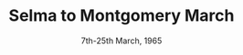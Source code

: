 ---
title: Selma to Montgomery March
year: 1965
category: Selma to Montgomery March
image: media/images/events/selma_march.jpeg
image-desc: Participants, some carrying American flags, marching in the civil rights march from Selma to Montgomery, Alabama in 1965
source-name: Library of Congress
image-source: http://loc.gov/pictures/resource/cph.3c33090/
location: Selma, Alabama to Montgomery, Alabama
date: 7th-25th March, 1965
description: This was three protest marches, from Selma to Montgomery. They were non-violent marches which demonstrated the desire of black Americans to use their right to vote. The march led to the passing of the Voting Rights Act which was a landmark achievement of the civil rights movement. 
song1: Glory
song2: God Will Take Care of You
---